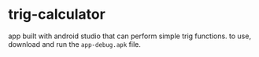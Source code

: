 # trig-calculator
app built with android studio that can perform simple trig functions. to use, download and run the `app-debug.apk` file.
